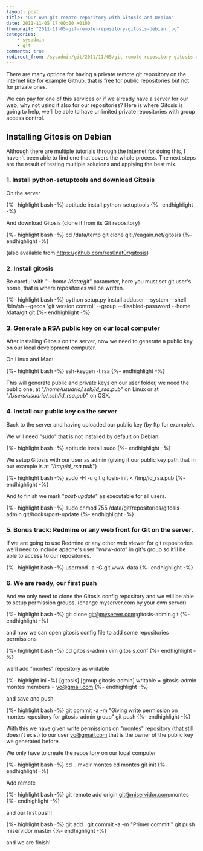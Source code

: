 ```yaml
---
layout: post
title: "Our own git remote repository with Gitosis and Debian"
date: 2011-11-05 17:00:00 +0100
thumbnail: "2011-11-05-git-remote-repository-gitosis-debian.jpg"
categories:
    - sysadmin
    - git
comments: true
redirect_from: /sysadmin/git/2011/11/05/git-remote-repository-gitosis-debian.html
---
```

There are many options for having a private remote git repository on the internet like for example Github, that is free for public repositories but not for private ones.

We can pay for one of this services or if we already have a server for our web, why not using it also for our repositories? Here is where Gitosis is going to help, we'll be able to have unlimited private repositories with group access control.

## Installing Gitosis on Debian

Although there are multiple tutorials through the internet for doing this, I haven't been able to find one that covers the whole process. The next steps are the result of testing multiple solutions and applying the best mix.

### 1. Install python-setuptools and download Gitosis

On the server

{%- highlight bash -%}
aptitude install python-setuptools
{%- endhighlight -%}

And download Gitosis (clone it from its Git repository)

{%- highlight bash -%}
cd /data/temp
git clone git://eagain.net/gitosis
{%- endhighlight -%}

(also available from https://github.com/res0nat0r/gitosis)

### 2. Install gitosis

Be careful with "_--home /data/git_" parameter, here you must set git user's home, that is where repositories will be written.

{%- highlight bash -%}
python setup.py install
adduser --system --shell /bin/sh --gecos 'git version control' --group --disabled-password --home /data/git git
{%- endhighlight -%}

### 3. Generate a RSA public key on our local computer

After installing Gitosis on the server, now we need to generate a public key on our local development computer.

On Linux and Mac:

{%- highlight bash -%}
ssh-keygen -t rsa
{%- endhighlight -%}

This will generate public and private keys on our user folder, we need the public one, at "_/home/usuario/.ssh/id_rsa.pub_" on Linux or at "_/Users/usuario/.ssh/id_rsa.pub_" on OSX.

### 4. Install our public key on the server

Back to the server and having uploaded our public key (by ftp for example).

We will need "sudo" that is not installed by default on Debian:

{%- highlight bash -%}
aptitude install sudo
{%- endhighlight -%}

We setup Gitosis with our user as admin (giving it our public key path that in our example is at "_/tmp/id_rsa.pub_")

{%- highlight bash -%}
sudo -H -u git gitosis-init < /tmp/id_rsa.pub
{%- endhighlight -%}

And to finish we mark "_post-update_" as executable for all users.

{%- highlight bash -%}
sudo chmod 755 /data/git/repositories/gitosis-admin.git/hooks/post-update
{%- endhighlight -%}

### 5. Bonus track: Redmine or any web front for Git on the server.

If we are going to use Redmine or any other web viewer for git repositories we'll need to include apache's user "_www-data_" in git's group so it'll be able to access to our repositories.

{%- highlight bash -%}
usermod -a -G git www-data
{%- endhighlight -%}

### 6. We are ready, our first push

And we only need to clone the Gitosis config repository and we will be able to setup permission groups. (change myserver.com by your own server)

{%- highlight bash -%}
git clone git@myserver.com:gitosis-admin.git
{%- endhighlight -%}

and now we can open gitosis config file to add some repositories permissions

{%- highlight bash -%}
cd gitosis-admin
vim gitosis.conf
{%- endhighlight -%}

we'll add "montes" repository as writable

{%- highlight ini -%}
[gitosis]
  [group gitosis-admin]
  writable = gitosis-admin montes
  members = yo@gmail.com
{%- endhighlight -%}

and save and push

{%- highlight bash -%}
git commit -a -m "Giving write permission on montes repository for gitosis-admin group"
git push
{%- endhighlight -%}

With this we have given write permissions on "montes" repository (that still doesn't exist) to our user yo@gmail.com that is the owner of the public key we generated before.

We only have to create the repository on our local computer

{%- highlight bash -%}
cd ..
mkdir montes
cd montes
git init
{%- endhighlight -%}

Add remote

{%- highlight bash -%}
git remote add origin git@miservidor.com:montes
{%- endhighlight -%}

and our first push!

{%- highlight bash -%}
git add .
git commit -a -m "Primer commit!"
git push miservidor master
{%- endhighlight -%}

and we are finish!
